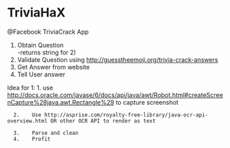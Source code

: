 # TriviaHaX

@Facebook TriviaCrack App

1.  Obtain Question  
      -returns string for 2)
2.  Validate Question using http://guesstheemoji.org/trivia-crack-answers
3.  Get Answer from website
4.  Tell User answer


Idea for 1:
      1.    use http://docs.oracle.com/javase/6/docs/api/java/awt/Robot.html#createScreenCapture%28java.awt.Rectangle%29 to                 capture screenshot
      
      2.    Use http://asprise.com/royalty-free-library/java-ocr-api-overview.html OR other OCR API to render as text
      
      3.    Parse and clean
      4.    Profit
      
